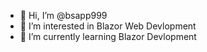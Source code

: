 - 👋 Hi, I’m @bsapp999
- 👀 I’m interested in Blazor Web Devlopment
- 🌱 I’m currently learning Blazor Devlopment


